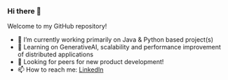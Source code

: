 ### Hi there 👋

<!--
**udayckumar/udayckumar** is a ✨ _special_ ✨ repository because its `README.md` (this file) appears on your GitHub profile.

Here are some ideas to get you started:

- 🔭 I’m currently working on ...
- 🌱 I’m currently learning ...
- 👯 I’m looking to collaborate on ...
- 🤔 I’m looking for help with ...
- 💬 Ask me about ...
- 📫 How to reach me: ...
- 😄 Pronouns: ...
- ⚡ Fun fact: ...
-->
Welcome to my GitHub repository!

- 🔭 I’m currently working primarily on Java & Python based project(s)
- 🌱 Learning on GenerativeAI, scalability and performance improvement of distributed applications
- 🤔 Looking for peers for new product development!
- 📫 How to reach me: [LinkedIn](https://www.linkedin.com/in/udaychandrakumar/)
